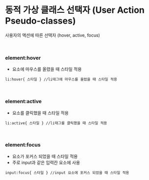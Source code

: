 # 동적 가상 클래스 선택자 (User Action Pseudo-classes)

사용자의 액션에 따른 선택자 (hover, active, focus)

<br>

### element:hover

- 요소에 마우스를 올렸을 때 스타일 적용

```
li:hover{ 스타일 } //li태그에 마우스를 올렸을 때 스타일 적용
```

<br>

### element:active

- 요소를 클릭했을 때 스타일 적용

```
li:active{ 스타일 } //li태그를 클릭했을 때 스타일 적용
```

<br>

### element:focus

- 요소가 포커스 되었을 때 스타일 적용
- 주로 input과 같은 입력칸 요소에 사용

```
input:focus{ 스타일 } //input 요소에 포커스 되었을 때 스타일 적용
```
